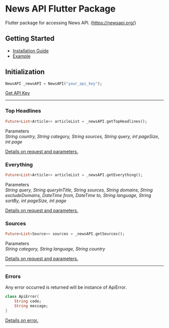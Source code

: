 # News API Flutter Package

Flutter package for accessing News API. (https://newsapi.org/)

## Getting Started
* <a href="https://pub.dev/packages/news_api_flutter_package/install" target="_blank">Installation Guide</a>
* <a href="https://pub.dev/packages/news_api_flutter_package/example" target="_blank">Example</a>


## Initialization
```dart
NewsAPI _newsAPI = NewsAPI("your_api_key");
```
<a href="https://newsapi.org/register" target="_blank">Get API Key</a>
<hr/>

### Top Headlines
```dart
Future<List<Article>> articleList = _newsAPI.getTopHeadlines();
```
Parameters  
*String country, String category, String sources, String query, int pageSize, int page*

<a href="https://newsapi.org/docs/endpoints/top-headlines" target="_blank">Details on request and parameters.</a>

### Everything
```dart
Future<List<Article>> articleList = _newsAPI.getEverything();
```
Parameters  
*String query, String queryInTitle, String sources, String domains, String excludeDomains, DateTime from, DateTime to, String language, String sortBy, int pageSize, int page*

<a href="https://newsapi.org/docs/endpoints/everything" target="_blank">Details on request and parameters.</a>


### Sources
```dart
Future<List<Source>> sources = _newsAPI.getSources();
```
Parameters  
*String category, String language, String country*

<a href="https://newsapi.org/docs/endpoints/sources" target="_blank">Details on request and parameters.</a>

<hr/>

### Errors
Any error occurred is returned will be instance of ApiError.
```dart
class ApiError{
    String code;
    String message;
}
```
<a href="https://newsapi.org/docs/errors" target="_blank">Details on error.</a>